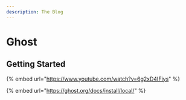 ```yaml
---
description: The Blog
---
```


# Ghost

## Getting Started

{% embed url="https://www.youtube.com/watch?v=6g2xD4IFiys" %}

{% embed url="https://ghost.org/docs/install/local/" %}



